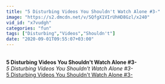 ```yaml
---
title: "5 Disturbing Videos You Shouldn't Watch Alone #3-"
image: "https://s2.dmcdn.net/v/SQfgX1VIrUhHD8Gzl/x240"
vid_id: "x7vudgh"
categories: "fun"
tags: ["Disturbing","Videos","Shouldn't"]
date: "2020-09-01T09:55:07+03:00"
---
```

<br><b>5 Disturbing Videos You Shouldn't Watch Alone #3-</b><br> <i>5 Disturbing Videos You Shouldn't Watch Alone #3-</i><br> <u>5 Disturbing Videos You Shouldn't Watch Alone #3-</u>
